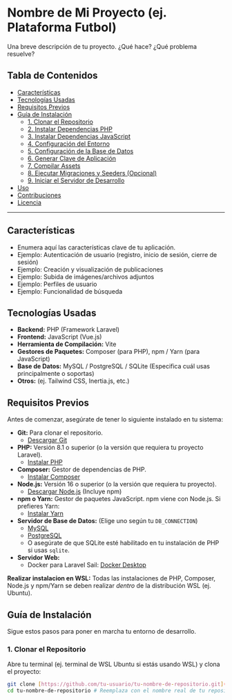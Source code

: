 # Nombre de Mi Proyecto (ej. Plataforma Futbol)

Una breve descripción de tu proyecto. ¿Qué hace? ¿Qué problema resuelve?

## Tabla de Contenidos

- [Características](#caracter%C3%ADsticas)
- [Tecnologías Usadas](#tecnolog%C3%ADas-usadas)
- [Requisitos Previos](#requisitos-previos)
- [Guía de Instalación](#gu%C3%ADa-de-instalaci%C3%B3n)
    - [1. Clonar el Repositorio](#1-clonar-el-repositorio)
    - [2. Instalar Dependencias PHP](#2-instalar-dependencias-php)
    - [3. Instalar Dependencias JavaScript](#3-instalar-dependencias-javascript)
    - [4. Configuración del Entorno](#4-configuraci%C3%B3n-del-entorno)
    - [5. Configuración de la Base de Datos](#5-configuraci%C3%B3n-de-la-base-de-datos)
    - [6. Generar Clave de Aplicación](#6-generar-clave-de-aplicaci%C3%B3n)
    - [7. Compilar Assets](#7-compilar-assets)
    - [8. Ejecutar Migraciones y Seeders (Opcional)](#8-ejecutar-migraciones-y-seeders-opcional)
    - [9. Iniciar el Servidor de Desarrollo](#9-iniciar-el-servidor-de-desarrollo)
- [Uso](#uso)
- [Contribuciones](#contribuciones)
- [Licencia](#licencia)

---

## Características

* Enumera aquí las características clave de tu aplicación.
* Ejemplo: Autenticación de usuario (registro, inicio de sesión, cierre de sesión)
* Ejemplo: Creación y visualización de publicaciones
* Ejemplo: Subida de imágenes/archivos adjuntos
* Ejemplo: Perfiles de usuario
* Ejemplo: Funcionalidad de búsqueda

## Tecnologías Usadas

* **Backend:** PHP (Framework Laravel)
* **Frontend:** JavaScript (Vue.js)
* **Herramienta de Compilación:** Vite
* **Gestores de Paquetes:** Composer (para PHP), npm / Yarn (para JavaScript)
* **Base de Datos:** MySQL / PostgreSQL / SQLite (Especifica cuál usas principalmente o soportas)
* **Otros:** (ej. Tailwind CSS, Inertia.js, etc.)

## Requisitos Previos

Antes de comenzar, asegúrate de tener lo siguiente instalado en tu sistema:

* **Git:** Para clonar el repositorio.
    * [Descargar Git](https://git-scm.com/downloads)
* **PHP:** Versión 8.1 o superior (o la versión que requiera tu proyecto Laravel).
    * [Instalar PHP](https://www.php.net/manual/en/install.php)
* **Composer:** Gestor de dependencias de PHP.
    * [Instalar Composer](https://getcomposer.org/download/)
* **Node.js:** Versión 16 o superior (o la versión que requiera tu proyecto).
    * [Descargar Node.js](https://nodejs.org/en/download/) (Incluye npm)
* **npm o Yarn:** Gestor de paquetes JavaScript. npm viene con Node.js. Si prefieres Yarn:
    * [Instalar Yarn](https://classic.yarnpkg.com/lang/en/docs/install/)
* **Servidor de Base de Datos:** (Elige uno según tu `DB_CONNECTION`)
    * [MySQL](https://dev.mysql.com/downloads/mysql/)
    * [PostgreSQL](https://www.postgresql.org/download/)
    * O asegúrate de que SQLite esté habilitado en tu instalación de PHP si usas `sqlite`.
* **Servidor Web:** 
    * Docker para Laravel Sail: [Docker Desktop](https://www.docker.com/products/docker-desktop/)

**Realizar instalacion en WSL:** Todas las instalaciones de PHP, Composer, Node.js y npm/Yarn se deben realizar *dentro* de la distribución WSL (ej. Ubuntu).

## Guía de Instalación

Sigue estos pasos para poner en marcha tu entorno de desarrollo.

### 1. Clonar el Repositorio

Abre tu terminal (ej. terminal de WSL Ubuntu si estás usando WSL) y clona el proyecto:

```bash
git clone [https://github.com/tu-usuario/tu-nombre-de-repositorio.git](https://github.com/tu-usuario/tu-nombre-de-repositorio.git)
cd tu-nombre-de-repositorio # Reemplaza con el nombre real de tu repositorio (ej. plataformawebfutbol)
